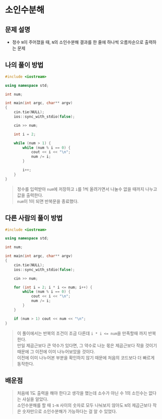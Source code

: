 # 소인수분해

## 문제 설명

* 정수 `N`이 주어졌을 때, `N`의 소인수분해 결과를 한 줄에 하나씩 오름차순으로 출력하는 문제

## 나의 풀이 방법

```c++
#include <iostream>

using namespace std;

int num;

int main(int argc, char** argv)
{
	cin.tie(NULL);
	ios::sync_with_stdio(false);

	cin >> num;

	int i = 2;

	while (num > 1) {
		while (num % i == 0) {
			cout << i << "\n";
			num /= i;
		}

		i++;
	}
}
```

> 정수를 입력받아 `num`에 저장하고 `i`를 1씩 올려가면서 나눌수 없을 때까지 나누고 값을 출력한다.  
> `num`이 1이 되면 반복문을 종료했다.  

## 다른 사람의 풀이 방법

```c++
#include <iostream>

using namespace std;

int num;

int main(int argc, char** argv)
{
	cin.tie(NULL);
	ios::sync_with_stdio(false);

	cin >> num;

	for (int i = 2; i * i <= num; i++) {
		while (num % i == 0) {
			cout << i << "\n";
			num /= i;
		}
	}

	if (num > 1) cout << num << "\n";
}
```

> 이 풀이에서는 반복의 조건이 조금 다른데 `i * i <= num`을 만족할때 까지 반복한다.  
> 만일 제곱근보다 큰 약수가 있다면, 그 약수로 나눈 몫은 제곱근보다 작을 것이기 때문에 그 이전에 이미 나누어보았을 것이다.  
> 이전에 이미 나누어본 부분을 확인하지 않기 때문에 처음의 코드보다 더 빠르게 동작한다.  

## 배운점
> 처음에 1도 출력을 해야 한다고 생각을 했는데 소수가 아닌 수 1의 소인수는 없다는 사실을 알았다.  
> 소인수분해를 할 때 `1~N` 사이의 숫자로 모두 나눠보지 않아도 `N`의 제곱근보다 작은 숫자만으로 소인수분해가 가능하다는 걸 알 수 있었다.
